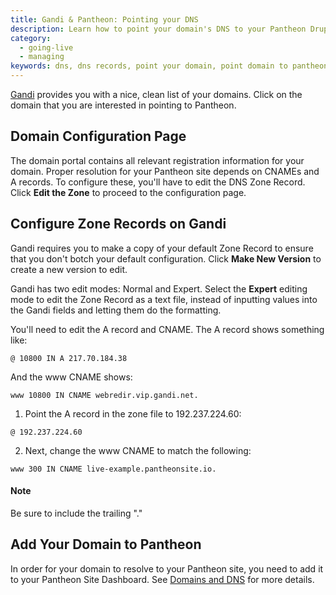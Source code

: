 ```yaml
---
title: Gandi & Pantheon: Pointing your DNS
description: Learn how to point your domain's DNS to your Pantheon Drupal or WordPress site using Gandi.
category:
  - going-live
  - managing
keywords: dns, dns records, point your domain, point domain to pantheon, pointing your domain to your pantheon site, dns host, dns configuration, add domain to a site, gandi, point gandi domain to pantheon, redirect gandi domain to pantheon, gandi domain dns
---
```

[Gandi](https://www.gandi.net/) provides you with a nice, clean list of your domains. Click on the domain that you are interested in pointing to Pantheon.

## Domain Configuration Page

The domain portal contains all relevant registration information for your domain. Proper resolution for your Pantheon site depends on CNAMEs and A records. To configure these, you'll have to edit the DNS Zone Record. Click **Edit the Zone** to proceed to the configuration page.

## Configure Zone Records on Gandi

Gandi requires you to make a copy of your default Zone Record to ensure that you don't botch your default configuration. Click **Make New Version** to create a new version to edit.

Gandi has two edit modes: Normal and Expert. Select the **Expert** editing mode to edit the Zone Record as a text file, instead of inputting values into the Gandi fields and letting them do the formatting.

You'll need to edit the A record and CNAME. The A record shows something like:
```nohighlight
@ 10800 IN A 217.70.184.38
```
And the www CNAME shows:
```nohighlight
www 10800 IN CNAME webredir.vip.gandi.net.
```

1. Point the A record in the zone file to 192.237.224.60:
```nohighlight
@ 192.237.224.60
```
2. Next, change the www CNAME to match the following:
```nohighlight
www 300 IN CNAME live-example.pantheonsite.io.
```

<div class="alert alert-warning" role="alert">
<h4>Note</h4>
Be sure to include the trailing "."</div>

## Add Your Domain to Pantheon

In order for your domain to resolve to your Pantheon site, you need to add it to your Pantheon Site Dashboard. See <a href="/docs/articles/sites/domains#step-2-add-domains-to-the-site-environment" data-proofer-ignore>Domains and DNS</a> for more details.
